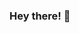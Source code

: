### Hey there! 👋
<!--
Here are some ideas to get you started:

- 🔭 I’m currently working on ...
- 🌱 I’m currently learning ...
- 👯 I’m looking to collaborate on ...
- 🤔 I’m looking for help with ...
- 💬 Ask me about WordPress
- 📫 How to reach me: ...
- ⚡ Fun fact: ...

[![Top Langs](https://github-readme-stats.vercel.app/api/top-langs/?username=eduardovillao&layout=compact)](https://github.com/eduardovillao/github-readme-stats)
-->
